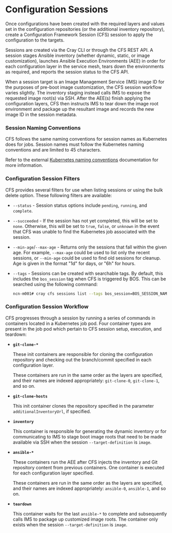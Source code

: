 # Configuration Sessions

Once configurations have been created with the required layers and values set in the configuration repositories \(or the additional inventory repository\), create a Configuration Framework Session \(CFS\) session to apply the configuration to the targets.

Sessions are created via the Cray CLI or through the CFS REST API. A session stages Ansible inventory \(whether dynamic, static, or image customization\), launches Ansible Execution Environments \(AEE\) in order for each configuration layer in the service mesh, tears down the environments as required, and reports the session status to the CFS API.

When a session target is an Image Management Service \(IMS\) image ID for the purposes of pre-boot image customization, the CFS session workflow varies slightly. The inventory staging instead calls IMS to expose the requested image root\(s\) via SSH. After the AEE\(s\) finish applying the configuration layers, CFS then instructs IMS to tear down the image root environment and package up the resultant image and records the new image ID in the session metadata.

### Session Naming Conventions

CFS follows the same naming conventions for session names as Kubernetes does for jobs. Session names must follow the Kubernetes naming conventions and are limited to 45 characters.

Refer to the external [Kubernetes naming conventions](https://kubernetes.io/docs/concepts/overview/working-with-objects/names/) documentation for more information.

### Configuration Session Filters

CFS provides several filters for use when listing sessions or using the bulk delete option. These following filters are available:

* `--status` - Session status options include `pending`, `running`, and `complete`.
* `--succeeded` - If the session has not yet completed, this will be set to `none`. Otherwise, this
will be set to `true`, `false`, or `unknown` in the event that CFS was unable to find the Kubernetes
job associated with the session.
* `--min-age`/`--max-age` - Returns only the sessions that fall within the given age. For example,
`--max-age` could be used to list only the recent sessions, or `--min-age` could be used to find old sessions
for cleanup. Age is given in the format "1d" for days, or "6h" for hours.
* `--tags` - Sessions can be created with searchable tags. By default, this includes the
`bos_session` tag when CFS is triggered by BOS. This can be searched using the following command:

    ```bash
    ncn-m001# cray cfs sessions list --tags bos_session=BOS_SESSION_NAME
    ```

### Configuration Session Workflow

CFS progresses through a session by running a series of commands in containers located in a Kubernetes job pod. Four container types are present in the job pod which pertain to CFS session setup, execution, and teardown:

-   **`git-clone-*`**

    These init containers are responsible for cloning the configuration repository and checking out the branch/commit specified in each configuration layer.

    These containers are run in the same order as the layers are specified, and their names are indexed appropriately: `git-clone-0`, `git-clone-1`, and so on.

-   **`git-clone-hosts`**

    This init container clones the repository specified in the parameter `additionalInventoryUrl`, if specified.

-   **`inventory`**

    This container is responsible for generating the dynamic inventory or for communicating to IMS to stage boot image roots that need to be made available via SSH when the session `--target-definition` is `image`.

-   **`ansible-*`**

    These containers run the AEE after CFS injects the inventory and Git repository content from previous containers. One container is executed for each configuration layer specified.

    These containers are run in the same order as the layers are specified, and their names are indexed appropriately: `ansible-0`, `ansible-1`, and so on.

-   **`teardown`**

    This container waits for the last `ansible-*` to complete and subsequently calls IMS to package up customized image roots. The container only exists when the session `--target-definition` is `image`.

